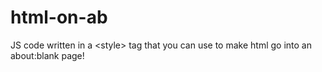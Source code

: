 # html-on-ab
JS code written in a &lt;style> tag that you can use to make html go into an about:blank page!
